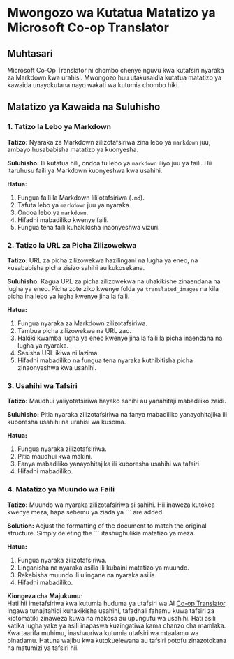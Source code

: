 <!--
CO_OP_TRANSLATOR_METADATA:
{
  "original_hash": "0788d7ebe4876c9be89132f48e09b26d",
  "translation_date": "2025-06-12T12:29:45+00:00",
  "source_file": "getting_started/troubleshooting.md",
  "language_code": "sw"
}
-->
# Mwongozo wa Kutatua Matatizo ya Microsoft Co-op Translator

## Muhtasari  
Microsoft Co-Op Translator ni chombo chenye nguvu kwa kutafsiri nyaraka za Markdown kwa urahisi. Mwongozo huu utakusaidia kutatua matatizo ya kawaida unayokutana nayo wakati wa kutumia chombo hiki.

## Matatizo ya Kawaida na Suluhisho

### 1. Tatizo la Lebo ya Markdown  
**Tatizo:** Nyaraka za Markdown zilizotafsiriwa zina lebo ya `markdown` juu, ambayo husababisha matatizo ya kuonyesha.

**Suluhisho:** Ili kutatua hili, ondoa tu lebo ya `markdown` iliyo juu ya faili. Hii itaruhusu faili ya Markdown kuonyeshwa kwa usahihi.

**Hatua:**  
1. Fungua faili la Markdown lililotafsiriwa (`.md`).  
2. Tafuta lebo ya `markdown` juu ya nyaraka.  
3. Ondoa lebo ya `markdown`.  
4. Hifadhi mabadiliko kwenye faili.  
5. Fungua tena faili kuhakikisha inaonyeshwa vizuri.

### 2. Tatizo la URL za Picha Zilizowekwa  
**Tatizo:** URL za picha zilizowekwa hazilingani na lugha ya eneo, na kusababisha picha zisizo sahihi au kukosekana.

**Suluhisho:** Kagua URL za picha zilizowekwa na uhakikishe zinaendana na lugha ya eneo. Picha zote ziko kwenye folda ya `translated_images` na kila picha ina lebo ya lugha kwenye jina la faili.

**Hatua:**  
1. Fungua nyaraka za Markdown zilizotafsiriwa.  
2. Tambua picha zilizowekwa na URL zao.  
3. Hakiki kwamba lugha ya eneo kwenye jina la faili la picha inaendana na lugha ya nyaraka.  
4. Sasisha URL ikiwa ni lazima.  
5. Hifadhi mabadiliko na fungua tena nyaraka kuthibitisha picha zinaonyeshwa kwa usahihi.

### 3. Usahihi wa Tafsiri  
**Tatizo:** Maudhui yaliyotafsiriwa hayako sahihi au yanahitaji mabadiliko zaidi.

**Suluhisho:** Pitia nyaraka zilizotafsiriwa na fanya mabadiliko yanayohitajika ili kuboresha usahihi na urahisi wa kusoma.

**Hatua:**  
1. Fungua nyaraka zilizotafsiriwa.  
2. Pitia maudhui kwa makini.  
3. Fanya mabadiliko yanayohitajika ili kuboresha usahihi wa tafsiri.  
4. Hifadhi mabadiliko.

### 4. Matatizo ya Muundo wa Faili  
**Tatizo:** Muundo wa nyaraka zilizotafsiriwa si sahihi. Hii inaweza kutokea kwenye meza, hapa sehemu ya ziada ya ``` are added.

**Solution:** Adjust the formatting of the document to match the original structure. Simply deleting the ``` itashughulikia matatizo ya meza.

**Hatua:**  
1. Fungua nyaraka zilizotafsiriwa.  
2. Linganisha na nyaraka asilia ili kubaini matatizo ya muundo.  
3. Rekebisha muundo ili ulingane na nyaraka asilia.  
4. Hifadhi mabadiliko.

**Kiongeza cha Majukumu**:  
Hati hii imetafsiriwa kwa kutumia huduma ya utafsiri wa AI [Co-op Translator](https://github.com/Azure/co-op-translator). Ingawa tunajitahidi kuhakikisha usahihi, tafadhali fahamu kuwa tafsiri za kiotomatiki zinaweza kuwa na makosa au upungufu wa usahihi. Hati asili katika lugha yake ya asili inapaswa kuzingatiwa kama chanzo cha mamlaka. Kwa taarifa muhimu, inashauriwa kutumia utafsiri wa mtaalamu wa binadamu. Hatuna wajibu kwa kutokuelewana au tafsiri potofu zinazotokana na matumizi ya tafsiri hii.